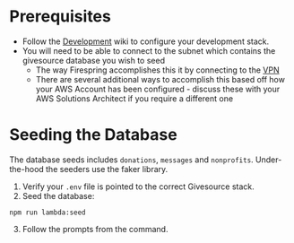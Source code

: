 # Prerequisites
* Follow the [Development](development.md) wiki to configure your development stack.
* You will need to be able to connect to the subnet which contains the givesource database you wish to seed
  * The way Firespring accomplishes this it by connecting to the [VPN](https://github.com/firespring/engineering-devops/blob/master/documentation/vpn.md)
  * There are several additional ways to accomplish this based off how your AWS Account has been configured - discuss these with your AWS Solutions Architect if you require a different one

# Seeding the Database
The database seeds includes `donations`, `messages` and `nonprofits`. Under-the-hood the seeders use the faker library.

1. Verify your `.env` file is pointed to the correct Givesource stack.
2. Seed the database:
  ```
  npm run lambda:seed
  ```
3. Follow the prompts from the command.
